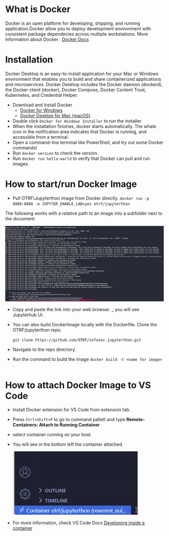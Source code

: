 # What is Docker
Docker is an open platform for developing, shipping, and running application.Docker allow you to deploy development environment with consistent package dependecies across multiple workstations.
More Information about Docker : [Docker Docs](https://docs.docker.com/get-started/overview/)

# Installation
Docker Desktop is an easy-to-install application for your Mac or Windows environment that enables you to build and share containerized applications and microservices. Docker Desktop includes the Docker daemon (dockerd), the Docker client (docker), Docker Compose, Docker Content Trust, Kubernetes, and Credential Helper. 

- Download and Install Docker 
    - [Docker for Windows](https://hub.docker.com/editions/community/docker-ce-desktop-windows) 
    - [Docker Desktop for Mac (macOS)](https://docs.docker.com/desktop/mac/install/)
- Double click `Docker for Windows Installer` to run the installer
- When the installation finishes, docker starts automatically. The whale icon in the notification area indicates that Docker is running, and accessible from a terminal.
- Open a command-line terminal like PowerShell, and try out some Docker commands!
- Run `docker version` to check the version.
- Run `docker run hello-world` to verify that Docker can pull and run images.

# How to start/run Docker Image

 - Pull OTRF\Jupyterthon image from Docker directly.
`docker run -p 8888:8888 -e JUPYTER_ENABLE_LAB=yes otrf/jupyterthon` 

The following works with a relative path to an image into a subfolder next to the document:

<img src="./docs/images/rundockerimage.png" alt="Screenshot showing docker image pull and run">

- Copy and paste the link into your web browser.
_ you will see Jupyterhub UI.

 - You can also build DockerImage locally with the Dockerfile. Clone the OTRF/jupyterthon repo.
 
    `git clone https://github.com/OTRF/infosec-jupyterthon.git`
 - Navigate to the repo directory.
 - Run the command to build the image
    `docker build -t <name for image> .`


# How to attach Docker Image to VS Code
- Install Docker extension for VS Code from extension tab.
- Press `Ctrl+Shift+P` to go to command pallett and type **Remote-Containers: Attach to Running Container**
- select container running on your host.
- You will see in the bottom left the container attached.

    <img src="./docs/images/vscode-docker.png" alt="Screenshot showing docker image pull and run">

- For more information, check VS Code Docs [Developing inside a container](https://code.visualstudio.com/docs/remote/containers)



